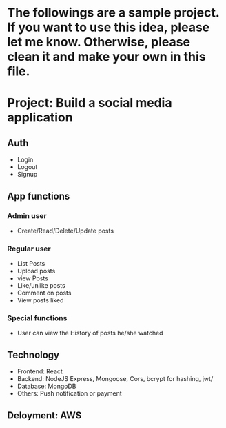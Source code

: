# The followings are a sample project. If you want to use this idea, please let me know. Otherwise, please clean it and make your own in this file.

# Project: Build a social media application

## Auth

- Login
- Logout
- Signup

## App functions

### Admin user

- Create/Read/Delete/Update posts

### Regular user

- List Posts
- Upload posts
- view Posts
- Like/unlike posts
- Comment on posts
- View posts liked

### Special functions

- User can view the History of posts he/she watched

## Technology

- Frontend: React
- Backend: NodeJS Express, Mongoose, Cors, bcrypt for hashing, jwt/
- Database: MongoDB
- Others: Push notification or payment

## Deloyment: AWS
